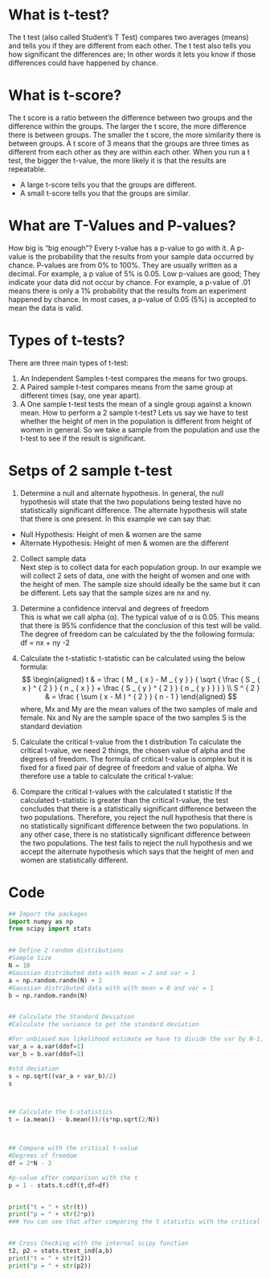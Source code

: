 # What is t-test?
The t test (also called Student’s T Test) compares two averages (means) and tells you if they are different from each other. 
The t test also tells you how significant the differences are; In other words it lets you know if those differences could
have happened by chance.

# What is t-score?
The t score is a ratio between the difference between two groups and the difference within the groups. The larger the t score, the more difference there is between groups. The smaller the t score, the more similarity there is between groups. A t score of 3 means that the groups are three times as different from each other as they are within each other. When you run a t test, the bigger the t-value, the more likely it is that the results are repeatable.
- A large t-score tells you that the groups are different.
- A small t-score tells you that the groups are similar.

# What are T-Values and P-values?
How big is “big enough”? Every t-value has a p-value to go with it. A p-value is the probability that the results 
from your sample data occurred by chance. P-values are from 0% to 100%. They are usually written as a decimal. 
For example, a p value of 5% is 0.05. Low p-values are good; They indicate your data did not occur by chance. 
For example, a p-value of .01 means there is only a 1% probability that the results from an experiment happened by chance. 
In most cases, a p-value of 0.05 (5%) is accepted to mean the data is valid.

# Types of t-tests?  
There are three main types of t-test:
1. An Independent Samples t-test compares the means for two groups.
2. A Paired sample t-test compares means from the same group at different times (say, one year apart).
3. A One sample t-test tests the mean of a single group against a known mean.
How to perform a 2 sample t-test?
Lets us say we have to test whether the height of men in the population is different from height of women in general. 
So we take a sample from the population and use the t-test to see if the result is significant.

# Setps of 2 sample t-test  
1. Determine a null and alternate hypothesis.
In general, the null hypothesis will state that the two populations being tested have no statistically significant difference. 
The alternate hypothesis will state that there is one present. 
In this example we can say that:

  + Null Hypothesis: Height of men \& women are the same
  + Alternate Hypothesis: Height of men \& women are the different
  
2. Collect sample data  
Next step is to collect data for each population group. In our example we will collect 2 sets of data, one with the height of 
women and one with the height of men. The sample size should ideally be the same but it can be different. 
Lets say that the sample sizes are nx and ny.

3. Determine a confidence interval and degrees of freedom  
This is what we call alpha (α). The typical value of α is 0.05. 
This means that there is 95% confidence that the conclusion of this test will be valid. 
The degree of freedom can be calculated by the the following formula:  
df = nx + ny -2

4. Calculate the t-statistic
t-statistic can be calculated using the below formula:
$$
\begin{aligned} t & = \frac { M _ { x } - M _ { y } } { \sqrt { \frac { S _ { x } ^ { 2 } } { n _ { x } } + \frac { S _ { y } ^ { 2 } } { n _ { y } } } } \\ S ^ { 2 } & = \frac { \sum ( x - M ) ^ { 2 } } { n - 1 } \end{aligned}
$$
where, Mx and My are the mean values of the two samples of male and female.
Nx and Ny are the sample space of the two samples
S is the standard deviation

5. Calculate the critical t-value from the t distribution
To calculate the critical t-value, we need 2 things, the chosen value of alpha and the degrees of freedom. 
The formula of critical t-value is complex but it is fixed for a fixed pair of degree of freedom and value of alpha. 
We therefore use a table to calculate the critical t-value:

6. Compare the critical t-values with the calculated t statistic
If the calculated t-statistic is greater than the critical t-value, the test concludes that there is a statistically 
significant difference between the two populations. Therefore, you reject the null hypothesis that there is no 
statistically significant difference between the two populations.
In any other case, there is no statistically significant difference between the two populations. 
The test fails to reject the null hypothesis and we accept the alternate hypothesis which says
that the height of men and women are statistically different.

# Code
```python
## Import the packages
import numpy as np
from scipy import stats


## Define 2 random distributions
#Sample Size
N = 10
#Gaussian distributed data with mean = 2 and var = 1
a = np.random.randn(N) + 2
#Gaussian distributed data with with mean = 0 and var = 1
b = np.random.randn(N)


## Calculate the Standard Deviation
#Calculate the variance to get the standard deviation

#For unbiased max likelihood estimate we have to divide the var by N-1, and therefore the parameter ddof = 1
var_a = a.var(ddof=1)
var_b = b.var(ddof=1)

#std deviation
s = np.sqrt((var_a + var_b)/2)
s



## Calculate the t-statistics
t = (a.mean() - b.mean())/(s*np.sqrt(2/N))



## Compare with the critical t-value
#Degrees of freedom
df = 2*N - 2

#p-value after comparison with the t 
p = 1 - stats.t.cdf(t,df=df)


print("t = " + str(t))
print("p = " + str(2*p))
### You can see that after comparing the t statistic with the critical t value (computed internally) we get a good p value of 0.0005 and thus we reject the null hypothesis and thus it proves that the mean of the two distributions are different and statistically significant.


## Cross Checking with the internal scipy function
t2, p2 = stats.ttest_ind(a,b)
print("t = " + str(t2))
print("p = " + str(p2))
```
